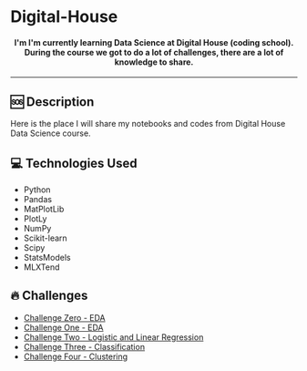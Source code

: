 # Digital-House

<h4 align="center">
  I'm I'm currently learning Data Science at Digital House (coding school). During the course we got to do a lot of challenges, there are a lot of knowledge to share.
</h4>

---
## 🆘 Description

Here is the place I will share my notebooks and codes from Digital House Data Science course.

## 💻 Technologies Used
- Python
- Pandas
- MatPlotLib
- PlotLy
- NumPy
- Scikit-learn
- Scipy
- StatsModels
- MLXTend

## 🔥 Challenges
- [Challenge Zero - EDA](https://github.com/thiago-osorio/digital-house/blob/main/desafio_0/Desafio_0.ipynb)
- [Challenge One - EDA](https://github.com/thiago-osorio/digital-house/blob/main/desafio_1/Desafio_1.ipynb)
- [Challenge Two - Logistic and Linear Regression](https://github.com/thiago-osorio/digital-house/blob/main/desafio_2/Desafio_2.ipynb)
- [Challenge Three - Classification](https://github.com/thiago-osorio/digital-house/blob/main/desafio_3/Desafio_3.ipynb)
- [Challenge Four - Clustering](https://github.com/thiago-osorio/digital-house/blob/main/desafio_4/Desafio_4.ipynb)